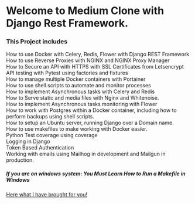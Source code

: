 # Welcome to Medium Clone with Django Rest Framework.
<h3>This Project includes</h3>
How to use Docker with Celery, Redis, Flower with Django REST Framework<br>
How to use Reverse Proxies with NGINX and NGINX Proxy Manager <br>
How to Secure an API with HTTPS with SSL Certificates from Letsencrypt<br>
API testing with Pytest using factories and fixtures<br>
How to manage multiple Docker containers with Portainer<br>
How to use shell scripts to automate and monitor processes<br>
How to implement Asynchronous tasks with Celery and Redis<br>
How to Serve static and media files with Nginx and Whitenoise.<br>
How to implement Asynchronous tasks monitoring with Flower<br>
How to work with Postgres within a Docker container, including how to perform backups using shell scripts.<br>
How to setup an Ubuntu server, running Django over a Domain name.<br>
How to use makefiles to make working with Docker easier.<br>
Python Test coverage using coverage<br>
Logging in Django<br>
Token Based Authentication<br>
Working with emails using Mailhog in development and Mailgun in production.<br>

<h5>If you are on windows system: You Must Learn How to Run a Makefile in Windows</h5>
<p><a href="https://medium.com/@samsorrahman/how-to-run-a-makefile-in-windows-b4d115d7c516" target="blank">Here what I have brought for you!</a></p>
